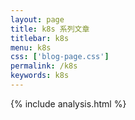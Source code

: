 ```yaml
---
layout: page
title: k8s 系列文章
titlebar: k8s
menu: k8s
css: ['blog-page.css']
permalink: /k8s
keywords: k8s
---
```


{% include analysis.html %}